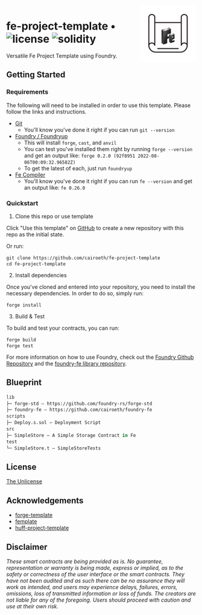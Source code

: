 <img align="right" width="150" height="150" top="100" src="./assets/blueprint.png">

# fe-project-template • ![license](https://img.shields.io/github/license/cairoeth/fe-project-template.svg) ![solidity](https://img.shields.io/badge/solidity-^0.8.15-lightgrey)

Versatile Fe Project Template using Foundry.


## Getting Started

### Requirements

The following will need to be installed in order to use this template. Please follow the links and instructions.

-   [Git](https://git-scm.com/book/en/v2/Getting-Started-Installing-Git)  
    -   You'll know you've done it right if you can run `git --version`
-   [Foundry / Foundryup](https://github.com/gakonst/foundry)
    -   This will install `forge`, `cast`, and `anvil`
    -   You can test you've installed them right by running `forge --version` and get an output like: `forge 0.2.0 (92f8951 2022-08-06T00:09:32.96582Z)`
    -   To get the latest of each, just run `foundryup`
-   [Fe Compiler](https://fe-lang.org/docs/user-guide/installation.html)
    -   You'll know you've done it right if you can run `fe --version` and get an output like: `fe 0.26.0`

### Quickstart

1. Clone this repo or use template

Click "Use this template" on [GitHub](https://github.com/cairoeth/fe-project-template) to create a new repository with this repo as the initial state.

Or run:

```
git clone https://github.com/cairoeth/fe-project-template
cd fe-project-template
```

2. Install dependencies

Once you've cloned and entered into your repository, you need to install the necessary dependencies. In order to do so, simply run:

```shell
forge install
```

3. Build & Test

To build and test your contracts, you can run:

```shell
forge build
forge test
```

For more information on how to use Foundry, check out the [Foundry Github Repository](https://github.com/foundry-rs/foundry/tree/master/forge) and the [foundry-fe library repository](https://github.com/cairoeth/foundry-fe).


## Blueprint

```ml
lib
├─ forge-std — https://github.com/foundry-rs/forge-std
├─ foundry-fe — https://github.com/cairoeth/foundry-fe
scripts
├─ Deploy.s.sol — Deployment Script
src
├─ SimpleStore — A Simple Storage Contract in Fe
test
└─ SimpleStore.t — SimpleStoreTests
```


## License

[The Unlicense](https://github.com/cairoeth/fe-project-template/blob/master/LICENSE)


## Acknowledgements

- [forge-template](https://github.com/foundry-rs/forge-template)
- [femplate](https://github.com/abigger87/femplate)
- [huff-project-template](https://github.com/huff-language/huff-project-template)

## Disclaimer

_These smart contracts are being provided as is. No guarantee, representation or warranty is being made, express or implied, as to the safety or correctness of the user interface or the smart contracts. They have not been audited and as such there can be no assurance they will work as intended, and users may experience delays, failures, errors, omissions, loss of transmitted information or loss of funds. The creators are not liable for any of the foregoing. Users should proceed with caution and use at their own risk._